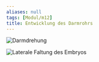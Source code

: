 ```yaml
---
aliases: null
tags: [Modul/m12]
title: Entwicklung des Darmrohrs
---
```



![Darmdrehung](https://media-de.amboss.com/media/thumbs/big_5c9ce69d9daf9.jpg)

![Laterale Faltung des Embryos](https://media-de.amboss.com/media/thumbs/big_5d2edc7c50e91.jpg)